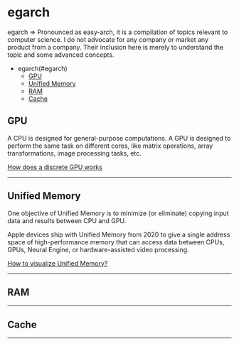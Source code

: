 # egarch
egarch => Pronounced as easy-arch, it is a compilation of topics relevant to computer science. I do not advocate for any company or market any product from a company. Their inclusion here is merely to understand the topic and some advanced concepts.    

  * egarch(#egarch)
    * [GPU](#gpu)
    * [Unified Memory](#unified-memory)
    * [RAM](#ram)
    * [Cache](#cache)


## GPU   

A CPU is designed for general-purpose computations. A GPU is designed to perform the same task on different cores, like matrix operations, array transformations, image processing tasks, etc.     

[How does a discrete GPU works](https://www.quora.com/How-does-a-GPU-work?no_redirect=1)     

----

## Unified Memory    

One objective of Unified Memory is to minimize (or eliminate) copying input data and results between CPU and GPU.     

Apple devices ship with Unified Memory from 2020 to give a single address space of high-performance memory that can access data between CPUs, GPUs, Neural Engine, or hardware-assisted video processing.    

[How to visualize Unified Memory?](https://www.makeuseof.com/what-is-unified-memory/)     

----

## RAM    


----

## Cache 


----

